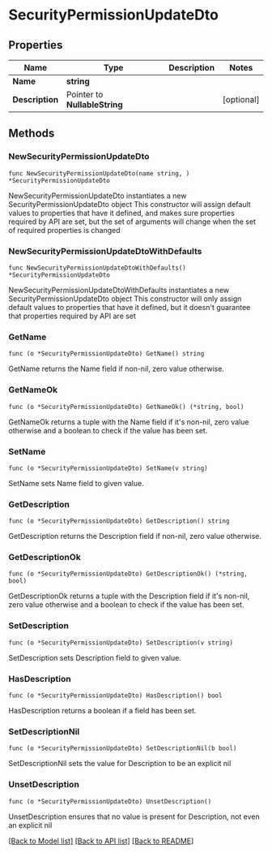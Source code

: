 # SecurityPermissionUpdateDto

## Properties

Name | Type | Description | Notes
------------ | ------------- | ------------- | -------------
**Name** | **string** |  | 
**Description** | Pointer to **NullableString** |  | [optional] 

## Methods

### NewSecurityPermissionUpdateDto

`func NewSecurityPermissionUpdateDto(name string, ) *SecurityPermissionUpdateDto`

NewSecurityPermissionUpdateDto instantiates a new SecurityPermissionUpdateDto object
This constructor will assign default values to properties that have it defined,
and makes sure properties required by API are set, but the set of arguments
will change when the set of required properties is changed

### NewSecurityPermissionUpdateDtoWithDefaults

`func NewSecurityPermissionUpdateDtoWithDefaults() *SecurityPermissionUpdateDto`

NewSecurityPermissionUpdateDtoWithDefaults instantiates a new SecurityPermissionUpdateDto object
This constructor will only assign default values to properties that have it defined,
but it doesn't guarantee that properties required by API are set

### GetName

`func (o *SecurityPermissionUpdateDto) GetName() string`

GetName returns the Name field if non-nil, zero value otherwise.

### GetNameOk

`func (o *SecurityPermissionUpdateDto) GetNameOk() (*string, bool)`

GetNameOk returns a tuple with the Name field if it's non-nil, zero value otherwise
and a boolean to check if the value has been set.

### SetName

`func (o *SecurityPermissionUpdateDto) SetName(v string)`

SetName sets Name field to given value.


### GetDescription

`func (o *SecurityPermissionUpdateDto) GetDescription() string`

GetDescription returns the Description field if non-nil, zero value otherwise.

### GetDescriptionOk

`func (o *SecurityPermissionUpdateDto) GetDescriptionOk() (*string, bool)`

GetDescriptionOk returns a tuple with the Description field if it's non-nil, zero value otherwise
and a boolean to check if the value has been set.

### SetDescription

`func (o *SecurityPermissionUpdateDto) SetDescription(v string)`

SetDescription sets Description field to given value.

### HasDescription

`func (o *SecurityPermissionUpdateDto) HasDescription() bool`

HasDescription returns a boolean if a field has been set.

### SetDescriptionNil

`func (o *SecurityPermissionUpdateDto) SetDescriptionNil(b bool)`

 SetDescriptionNil sets the value for Description to be an explicit nil

### UnsetDescription
`func (o *SecurityPermissionUpdateDto) UnsetDescription()`

UnsetDescription ensures that no value is present for Description, not even an explicit nil

[[Back to Model list]](../README.md#documentation-for-models) [[Back to API list]](../README.md#documentation-for-api-endpoints) [[Back to README]](../README.md)


